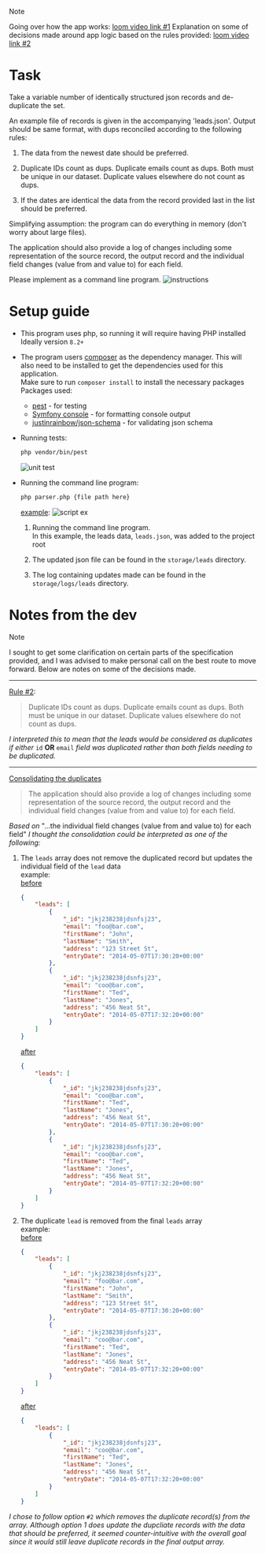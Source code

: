 > [!NOTE]
> Going over how the app works: [loom video link #1](https://www.loom.com/share/595b7c19e3c34e5db15216f9d6184ffa?sid=c6085c71-3fb0-407b-9d2d-53a876977fae)
> Explanation on some of decisions made around app logic based on the rules provided: [loom video link #2](https://www.loom.com/share/6fcae7ca1fba45f383bf61fa6411be45?sid=70b36b7f-3d87-45df-8112-c924678c410d) 

# Task

Take a variable number of identically structured json records and de-duplicate the set.

An example file of records is given in the accompanying 'leads.json'.  Output should be same format, with dups reconciled according to the following rules:

1. The data from the newest date should be preferred.

2. Duplicate IDs count as dups. Duplicate emails count as dups. Both must be unique in our dataset. Duplicate values elsewhere do not count as dups.

3. If the dates are identical the data from the record provided last in the list should be preferred.

Simplifying assumption: the program can do everything in memory (don't worry about large files).

The application should also provide a log of changes including some representation of the source record, the output record and the individual field changes (value from and value to) for each field.

Please implement as a command line program.
![instructions](/assets/instructions.png)

# Setup guide

- This program uses php, so running it will require having PHP installed <br/> 
Ideally version `8.2+`

- The program users [composer](https://getcomposer.org/) as the dependency manager. This will also need to be installed to get the dependencies used for this application. <br/> 
Make sure to run `composer install` to install the necessary packages <br/>
Packages used:
    - [pest](https://pestphp.com/) - for testing
    - [Symfony console](https://symfony.com/doc/current/components/console.html) - for formatting console output
    - [justinrainbow/json-schema](https://github.com/jsonrainbow/json-schema) - for validating json schema

- Running tests:
    ```bash
    php vendor/bin/pest
    ```
    ![unit test](/assets/test_sample.png)

- Running the command line program:
    ```bash
    php parser.php {file path here}
    ```
    <ins>example</ins>:
    ![script ex](/assets/script_run.png)
    1. Running the command line program. <br/>In this example, the leads data, `leads.json`, was added to the project root

    2. The updated json file can be found in the `storage/leads` directory.

    3. The log containing updates made can be found in the `storage/logs/leads` directory.

# Notes from the dev

> [!NOTE]
> I sought to get some clarification on certain parts of the specification provided, and I was advised to make personal call on the best route to move forward. Below are notes on some of the decisions made.

---

<ins>Rule #2</ins>:
> Duplicate IDs count as dups. Duplicate emails count as dups. Both must be unique in our dataset. Duplicate values elsewhere do not count as dups.

<i>I interpreted this to mean that the leads would be considered as duplicates if either</i> `id` <b>OR</b> `email` 
<i> field was duplicated rather than both fields needing to be duplicated.</i>

---

<ins>Consolidating the duplicates</ins>
> The application should also provide a log of changes including some representation of the source record, the output record and the individual field changes (value from and value to) for each field.

<i>Based on</i> "...the individual field changes (value from and value to) for each field" <i>I thought the consolidation could be interpreted as one of the following:</i>

1. The `leads` array does not remove the duplicated record but updates the individual field of the `lead` data <br/>
    example: <br/>
    <ins>before</ins>
    ```json
    {
        "leads": [
            {
                "_id": "jkj238238jdsnfsj23",
                "email": "foo@bar.com",
                "firstName": "John",
                "lastName": "Smith",
                "address": "123 Street St",
                "entryDate": "2014-05-07T17:30:20+00:00"
            },
            {
                "_id": "jkj238238jdsnfsj23",
                "email": "coo@bar.com",
                "firstName": "Ted",
                "lastName": "Jones",
                "address": "456 Neat St",
                "entryDate": "2014-05-07T17:32:20+00:00"
            }
        ]
    }
    ```
    <ins>after</ins>
    ```json
    {
        "leads": [
            {
                "_id": "jkj238238jdsnfsj23",
                "email": "coo@bar.com",
                "firstName": "Ted",
                "lastName": "Jones",
                "address": "456 Neat St",
                "entryDate": "2014-05-07T17:30:20+00:00"
            },
            {
                "_id": "jkj238238jdsnfsj23",
                "email": "coo@bar.com",
                "firstName": "Ted",
                "lastName": "Jones",
                "address": "456 Neat St",
                "entryDate": "2014-05-07T17:32:20+00:00"
            }
        ]
    }
    ```

2. The duplicate `lead` is removed from the final `leads` array <br/>
        example: <br/>
    <ins>before</ins>
    ```json
    {
        "leads": [
            {
                "_id": "jkj238238jdsnfsj23",
                "email": "foo@bar.com",
                "firstName": "John",
                "lastName": "Smith",
                "address": "123 Street St",
                "entryDate": "2014-05-07T17:30:20+00:00"
            },
            {
                "_id": "jkj238238jdsnfsj23",
                "email": "coo@bar.com",
                "firstName": "Ted",
                "lastName": "Jones",
                "address": "456 Neat St",
                "entryDate": "2014-05-07T17:32:20+00:00"
            }
        ]
    }
    ```
    <ins>after</ins>
    ```json
    {
        "leads": [
            {
                "_id": "jkj238238jdsnfsj23",
                "email": "coo@bar.com",
                "firstName": "Ted",
                "lastName": "Jones",
                "address": "456 Neat St",
                "entryDate": "2014-05-07T17:32:20+00:00"
            }
        ]
    }
    ```

<i>I chose to follow option</i> `#2` <i>which removes the duplicate record(s) from the array. Although option 1 does update the dupcliate records with the data that should be preferred, it seemed counter-intuitive with the overall goal since it would still leave duplicate records in the final output array.</i>